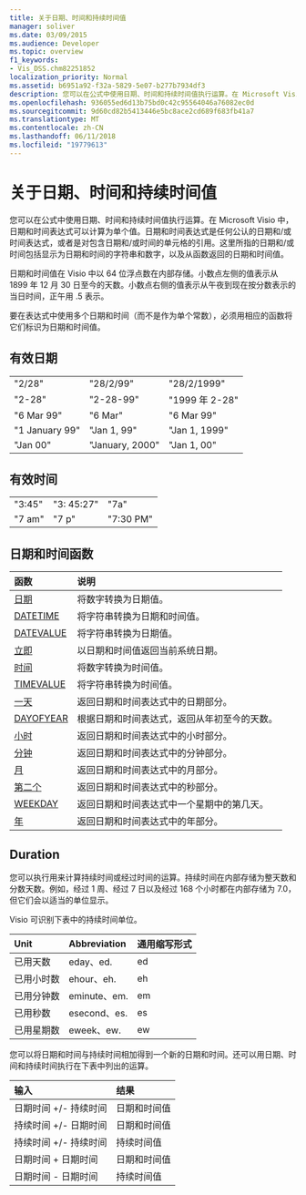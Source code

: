 ```yaml
---
title: 关于日期、时间和持续时间值
manager: soliver
ms.date: 03/09/2015
ms.audience: Developer
ms.topic: overview
f1_keywords:
- Vis_DSS.chm82251852
localization_priority: Normal
ms.assetid: b6951a92-f32a-5829-5e07-b277b7934df3
description: 您可以在公式中使用日期、时间和持续时间值执行运算。在 Microsoft Visio 中，日期和时间表达式可以计算为单个值。日期和时间表达式是任何公认的日期和/或时间表达式，或者是对包含日期和/或时间的单元格的引用。这里所指的日期和/或时间包括显示为日期和时间的字符串和数字，以及从函数返回的日期和时间值。
ms.openlocfilehash: 936055ed6d13b75bd0c42c95564046a76082ec0d
ms.sourcegitcommit: 9d60cd82b5413446e5bc8ace2cd689f683fb41a7
ms.translationtype: MT
ms.contentlocale: zh-CN
ms.lasthandoff: 06/11/2018
ms.locfileid: "19779613"
---
```

# <a name="about-date-time-and-duration-values"></a>关于日期、时间和持续时间值

您可以在公式中使用日期、时间和持续时间值执行运算。在 Microsoft Visio 中，日期和时间表达式可以计算为单个值。日期和时间表达式是任何公认的日期和/或时间表达式，或者是对包含日期和/或时间的单元格的引用。这里所指的日期和/或时间包括显示为日期和时间的字符串和数字，以及从函数返回的日期和时间值。
  
日期和时间值在 Visio 中以 64 位浮点数在内部存储。小数点左侧的值表示从 1899 年 12 月 30 日至今的天数。小数点右侧的值表示从午夜到现在按分数表示的当日时间，正午用 .5 表示。
  
要在表达式中使用多个日期和时间（而不是作为单个常数），必须用相应的函数将它们标识为日期和时间值。
  
## <a name="valid-dates"></a>有效日期

||||
|:-----|:-----|:-----|
| "2/28"  <br/> | "28/2/99"  <br/> | "28/2/1999"  <br/> |
| "2-28"  <br/> | "2-28-99"  <br/> | "1999 年 2-28"  <br/> |
| "6 Mar 99"  <br/> | "6 Mar"  <br/> | "6 Mar 99"  <br/> |
| "1 January 99"  <br/> | "Jan 1, 99"  <br/> | "Jan 1, 1999"  <br/> |
| "Jan 00"  <br/> | "January, 2000"  <br/> | "Jan 1, 00"  <br/> |
   
## <a name="valid-times"></a>有效时间

||||
|:-----|:-----|:-----|
| "3:45"  <br/> | "3: 45:27"  <br/> | "7a"  <br/> |
| "7 am"  <br/> | "7 p"  <br/> | "7:30 PM"  <br/> |
   
## <a name="date-and-time-functions"></a>日期和时间函数

|**函数**|**说明**|
|:-----|:-----|
|[日期](date-function-visioshapesheet.md) <br/> | 将数字转换为日期值。  <br/> |
|[DATETIME](datetime-function.md) <br/> | 将字符串转换为日期和时间值。  <br/> |
|[DATEVALUE](datevalue-function-visioshapesheet.md) <br/> | 将字符串转换为日期值。  <br/> |
|[立即](now-function-visioshapesheet.md) <br/> | 以日期和时间值返回当前系统日期。  <br/> |
|[时间](time-function-visioshapesheet.md) <br/> | 将数字转换为时间值。  <br/> |
|[TIMEVALUE](timevalue-function-visioshapesheet.md) <br/> | 将字符串转换为时间值。  <br/> |
|[一天](day-function-visioshapesheet.md) <br/> | 返回日期和时间表达式中的日期部分。  <br/> |
|[DAYOFYEAR](dayofyear-function.md) <br/> | 根据日期和时间表达式，返回从年初至今的天数。  <br/> |
|[小时](hour-function-visioshapesheet.md) <br/> | 返回日期和时间表达式中的小时部分。  <br/> |
|[分钟](minute-function-visioshapesheet.md) <br/> | 返回日期和时间表达式中的分钟部分。  <br/> |
|[月](month-function-visioshapesheet.md) <br/> | 返回日期和时间表达式中的月部分。  <br/> |
|[第二个](second-function-visioshapesheet.md) <br/> | 返回日期和时间表达式中的秒部分。  <br/> |
|[WEEKDAY](weekday-function-visioshapesheet.md) <br/> | 返回日期和时间表达式中一个星期中的第几天。  <br/> |
|[年](year-function-visioshapesheet.md) <br/> | 返回日期和时间表达式中的年部分。  <br/> |
   
## <a name="duration"></a>Duration

您可以执行用来计算持续时间或经过时间的运算。持续时间在内部存储为整天数和分数天数。例如，经过 1 周、经过 7 日以及经过 168 个小时都在内部存储为 7.0，但它们会以适当的单位显示。
  
Visio 可识别下表中的持续时间单位。
  
|**Unit**|**Abbreviation**|**通用缩写形式**|
|:-----|:-----|:-----|
| 已用天数  <br/> | eday、ed.  <br/> | ed  <br/> |
| 已用小时数  <br/> | ehour、eh.  <br/> | eh  <br/> |
| 已用分钟数  <br/> | eminute、em.  <br/> | em  <br/> |
| 已用秒数  <br/> | esecond、es.  <br/> | es  <br/> |
| 已用星期数  <br/> | eweek、ew.  <br/> | ew  <br/> |
   
您可以将日期和时间与持续时间相加得到一个新的日期和时间。还可以用日期、时间和持续时间执行在下表中列出的运算。
  
|**输入**|**结果**|
|:-----|:-----|
| 日期时间 +/- 持续时间  <br/> | 日期和时间值  <br/> |
| 持续时间 +/- 日期时间  <br/> | 日期和时间值  <br/> |
| 持续时间 +/- 持续时间  <br/> | 持续时间值  <br/> |
| 日期时间 + 日期时间  <br/> | 日期和时间值  <br/> |
| 日期时间 - 日期时间  <br/> | 持续时间值  <br/> |
   

